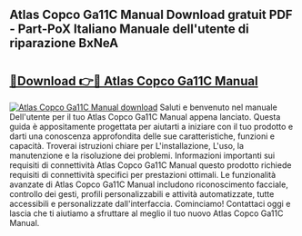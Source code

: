 ## Atlas Copco Ga11C Manual Download gratuit PDF - Part-PoX Italiano Manuale dell'utente di riparazione BxNeA

# <h2><a href="http://dfgqae.blite.top/?on=Atlas+Copco+Ga11C+Manual">🔗Download 👉🔴 Atlas Copco Ga11C Manual</a></h2>

[![Atlas Copco Ga11C Manual download](https://i.imgur.com/lujVjoI.png)](http://dfgqae.blite.top/?on=Atlas+Copco+Ga11C+Manual)
Saluti e benvenuto nel manuale Dell'utente per il tuo Atlas Copco Ga11C Manual appena lanciato. Questa guida è appositamente progettata per aiutarti a iniziare con il tuo prodotto e darti una conoscenza approfondita delle sue caratteristiche, funzioni e capacità. Troverai istruzioni chiare per L'installazione, L'uso, la manutenzione e la risoluzione dei problemi. Informazioni importanti sui requisiti di connettività Atlas Copco Ga11C Manual questo prodotto richiede requisiti di connettività specifici per prestazioni ottimali. Le funzionalità avanzate di Atlas Copco Ga11C Manual includono riconoscimento facciale, controllo dei gesti, profili personalizzabili e attività automatizzate, tutte accessibili e personalizzate dall'interfaccia. Cominciamo! Contattaci oggi e lascia che ti aiutiamo a sfruttare al meglio il tuo nuovo Atlas Copco Ga11C Manual.
